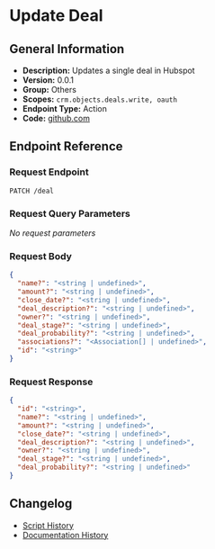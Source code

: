 # Update Deal

## General Information

- **Description:** Updates a single deal in Hubspot
- **Version:** 0.0.1
- **Group:** Others
- **Scopes:** `crm.objects.deals.write, oauth`
- **Endpoint Type:** Action
- **Code:** [github.com](https://github.com/NangoHQ/integration-templates/tree/main/integrations/hubspot/actions/update-deal.ts)


## Endpoint Reference

### Request Endpoint

`PATCH /deal`

### Request Query Parameters

_No request parameters_

### Request Body

```json
{
  "name?": "<string | undefined>",
  "amount?": "<string | undefined>",
  "close_date?": "<string | undefined>",
  "deal_description?": "<string | undefined>",
  "owner?": "<string | undefined>",
  "deal_stage?": "<string | undefined>",
  "deal_probability?": "<string | undefined>",
  "associations?": "<Association[] | undefined>",
  "id": "<string>"
}
```

### Request Response

```json
{
  "id": "<string>",
  "name?": "<string | undefined>",
  "amount?": "<string | undefined>",
  "close_date?": "<string | undefined>",
  "deal_description?": "<string | undefined>",
  "owner?": "<string | undefined>",
  "deal_stage?": "<string | undefined>",
  "deal_probability?": "<string | undefined>"
}
```

## Changelog

- [Script History](https://github.com/NangoHQ/integration-templates/commits/main/integrations/hubspot/actions/update-deal.ts)
- [Documentation History](https://github.com/NangoHQ/integration-templates/commits/main/integrations/hubspot/actions/update-deal.md)

<!-- END  GENERATED CONTENT -->

